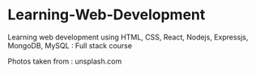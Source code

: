 # Learning-Web-Development
Learning web development using HTML, CSS, React, Nodejs, Expressjs, MongoDB, MySQL : Full stack course

Photos taken from : unsplash.com
